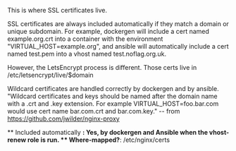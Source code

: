 This is where SSL certificates live.

SSL certificates are always included automatically if they match a domain or unique subdomain. For example, dockergen will include a cert named example.org.crt into a container with the environment "VIRTUAL_HOST=example.org", and ansible will automatically include a cert named test.pem into a vhost named test.noflag.org.uk.

However, the LetsEncrypt process is different. Those certs live in /etc/letsencrypt/live/$domain

Wildcard certificates are handled correctly by dockergen and by ansible. "Wildcard certificates and keys should be named after the domain name with a .crt and .key extension. For example VIRTUAL_HOST=foo.bar.com would use cert name bar.com.crt and bar.com.key." -- from https://github.com/jwilder/nginx-proxy

** Included automatically **: Yes, by dockergen and Ansible when the vhost-renew role is run.
** Where-mapped?**: /etc/nginx/certs